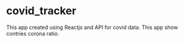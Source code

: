 # covid_tracker
This app created using Reactjs and API for covid data. This app show contries corona ratio.
